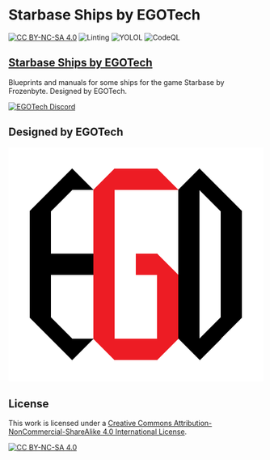 # Starbase Ships by EGOTech

[![CC BY-NC-SA 4.0][cc-by-nc-sa-shield]][cc-by-nc-sa]
![Linting](https://github.com/EGO-Tech/starbase-ships/workflows/Linting/badge.svg)
![YOLOL](https://github.com/EGO-Tech/starbase-ships/workflows/YOLOL/badge.svg)
![CodeQL](https://github.com/EGO-Tech/starbase-ships/actions/workflows/github-code-scanning/codeql/badge.svg)

## [Starbase Ships by EGOTech](https://starbase.egotech.space)

Blueprints and manuals for some ships for the game Starbase by Frozenbyte. Designed by EGOTech.

[![EGOTech Discord](https://discordapp.com/api/guilds/1013328685564178472/widget.png?style=banner2)](https://discord.gg/BKwVGvncmN)

## Designed by EGOTech

![EGOTech](./others/egotech/logos/egotech_logo_light.png)

## License

This work is licensed under a
[Creative Commons Attribution-NonCommercial-ShareAlike 4.0 International License][cc-by-nc-sa].

[![CC BY-NC-SA 4.0][cc-by-nc-sa-image]][cc-by-nc-sa]

[cc-by-nc-sa]: http://creativecommons.org/licenses/by-nc-sa/4.0/
[cc-by-nc-sa-image]: https://licensebuttons.net/l/by-nc-sa/4.0/88x31.png
[cc-by-nc-sa-shield]: https://img.shields.io/badge/License-CC%20BY--NC--SA%204.0-lightgrey.svg
